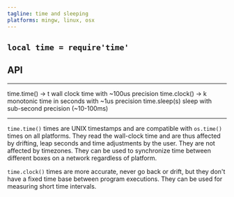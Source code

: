 ```yaml
---
tagline: time and sleeping
platforms: mingw, linux, osx
---
```


## `local time = require'time'`

## API

----------------------- ------------------------------------------------------
time.time() -> t        wall clock time with ~100us precision
time.clock() -> k       monotonic time in seconds with ~1us precision
time.sleep(s)           sleep with sub-second precision (~10-100ms)
----------------------- ------------------------------------------------------

`time.time()` times are UNIX timestamps and are compatible with `os.time()`
times on all platforms. They read the wall-clock time and are thus
affected by drifting, leap seconds and time adjustments by the user.
They are not affected by timezones. They can be used to synchronize time
between different boxes on a network regardless of platform.

`time.clock()` times are more accurate, never go back or drift,
but they don't have a fixed time base between program executions.
They can be used for measuring short time intervals.
